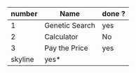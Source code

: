 |number|Name| done ?|
|------|----------------|-------------|
|1|Genetic Search|yes|
|2|Calculator |No|
|3|Pay the Price|yes|
|skyline|yes*|
